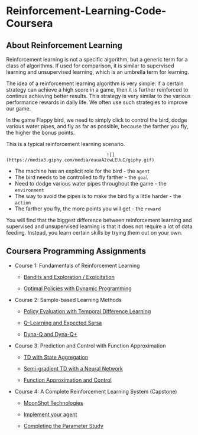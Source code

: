 # Reinforcement-Learning-Code-Coursera
## About Reinforcement Learning
Reinforcement learning is not a specific algorithm, but a generic term for a class of algorithms. If used for comparison, it is similar to supervised learning and unsupervised learning, which is an umbrella term for learning.

The idea of a reinforcement learning algorithm is very simple: if a certain strategy can achieve a high score in a game, then it is further reinforced to continue achieving better results. This strategy is very similar to the various performance rewards in daily life. We often use such strategies to improve our game.

In the game Flappy bird, we need to simply click to control the bird, dodge various water pipes, and fly as far as possible, because the farther you fly, the higher the bonus points.

This is a typical reinforcement learning scenario.

                                          ![](https://media3.giphy.com/media/euuaA2cwLEUuI/giphy.gif)

* The machine has an explicit role for the bird - the `agent`
* The bird needs to be controlled to fly farther - the `goal`
* Need to dodge various water pipes throughout the game - the `environment`
* The way to avoid the pipes is to make the bird fly a little harder - the `action`
* The farther you fly, the more points you will get - the `reward`

You will find that the biggest difference between reinforcement learning and supervised and unsupervised learning is that it does not require a lot of data feeding. Instead, you learn certain skills by trying them out on your own.

## Coursera Programming Assignments
* Course 1: Fundamentals of Reinforcement Learning

  * [Bandits and Exploration / Exploitation](https://github.com/yyswhsccc/Reinforcement-Learning-Code-Coursera/blob/main/Fundamentals%20of%20Reinforcement%20Learning/Bandits%20and%20Exploration:Exploitation.ipynb)
  
  * [Optimal Policies with Dynamic Programming](https://github.com/yyswhsccc/Reinforcement-Learning-Code-Coursera/blob/main/Fundamentals%20of%20Reinforcement%20Learning/Optimal%20Policies%20with%20Dynamic%20Programming.ipynb)
  
* Course 2: Sample-based Learning Methods

  * [Policy Evaluation with Temporal Difference Learning](https://github.com/yyswhsccc/Reinforcement-Learning-Code-Coursera/blob/main/Sample-based%20Learning%20Methods/Policy%20Evaluation%20in%20Cliff%20Walking%20Environment.ipynb)

  * [Q-Learning and Expected Sarsa](https://github.com/yyswhsccc/Reinforcement-Learning-Code-Coursera/blob/main/Sample-based%20Learning%20Methods/Q-Learning%20and%20Expected%20Sarsa.ipynb)

  * [Dyna-Q and Dyna-Q+](https://github.com/yyswhsccc/Reinforcement-Learning-Code-Coursera/blob/main/Sample-based%20Learning%20Methods/Dyna-Q%20and%20Dyna-Q%2B.ipynb)

* Course 3: Prediction and Control with Function Approximation

  * [TD with State Aggregation](https://github.com/yyswhsccc/Reinforcement-Learning-Code-Coursera/blob/main/Prediction%20and%20Control%20with%20Function%20Approximation/TD%20with%20State%20Aggregation.ipynb)

  * [Semi-gradient TD with a Neural Network](https://github.com/yyswhsccc/Reinforcement-Learning-Code-Coursera/blob/main/Prediction%20and%20Control%20with%20Function%20Approximation/Semi-gradient%20TD%20with%20a%20Neural%20Network.ipynb)

  * [Function Approximation and Control](https://github.com/yyswhsccc/Reinforcement-Learning-Code-Coursera/blob/main/Prediction%20and%20Control%20with%20Function%20Approximation/Function%20Approximation%20and%20Control.ipynb)

* Course 4: A Complete Reinforcement Learning System (Capstone)

  * [MoonShot Technologies](https://github.com/yyswhsccc/Reinforcement-Learning-Code-Coursera/blob/main/A%20Complete%20Reinforcement%20Learning%20System%20(Capstone)/MoonShot%20Technologies.ipynb)

  * [Implement your agent](https://github.com/yyswhsccc/Reinforcement-Learning-Code-Coursera/blob/main/A%20Complete%20Reinforcement%20Learning%20System%20(Capstone)/Implement%20your%20agent.ipynb)

  * [Completing the Parameter Study](https://github.com/yyswhsccc/Reinforcement-Learning-Code-Coursera/blob/main/A%20Complete%20Reinforcement%20Learning%20System%20(Capstone)/Completing%20the%20Parameter%20Study.ipynb)
